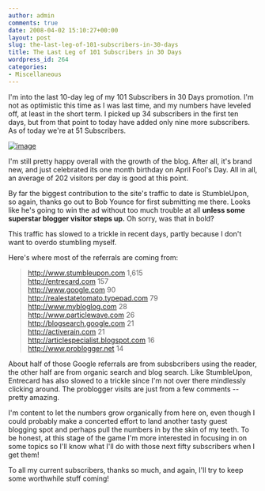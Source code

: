 ```yaml
---
author: admin
comments: true
date: 2008-04-02 15:10:27+00:00
layout: post
slug: the-last-leg-of-101-subscribers-in-30-days
title: The Last Leg of 101 Subscribers in 30 Days
wordpress_id: 264
categories:
- Miscellaneous
---
```


I'm into the last 10-day leg of my 101 Subscribers in 30 Days promotion. I'm not as optimistic this time as I was last time, and my numbers have leveled off, at least in the short term. I picked up 34 subscribers in the first ten days, but from that point to today have added only nine more subscribers. As of today we're at 51 Subscribers.

 

[![image](http://www.particlewave.com/internet-marketing/wp-content/uploads/2008/04/image-thumb.png)](http://www.particlewave.com/internet-marketing/wp-content/uploads/2008/04/image.png)

 

I'm still pretty happy overall with the growth of the blog. After all, it's brand new, and just celebrated its one month birthday on April Fool's Day. All in all, an average of 202 visitors per day is good at this point.

 

By far the biggest contribution to the site's traffic to date is StumbleUpon, so again, thanks go out to Bob Younce for first submitting me there. Looks like he's going to win the ad without too much trouble at all **unless some superstar blogger visitor steps up.** Oh sorry, was that in bold?      
     
This traffic has slowed to a trickle in recent days, partly because I don't want to overdo stumbling myself.

 

Here's where most of the referrals are coming from:

 

>   
> 
> http://www.stumbleupon.com 1,615        
http://entrecard.com 157         
http://www.google.com 90         
http://realestatetomato.typepad.com 79         
http://www.mybloglog.com 28         
http://www.particlewave.com 26         
http://blogsearch.google.com 21         
http://activerain.com 21         
http://articlespecialist.blogspot.com 16         
http://www.problogger.net 14

 

About half of those Google referrals are from subsbcribers using the reader, the other half are from organic search and blog search. Like StumbleUpon, Entrecard has also slowed to a trickle since I'm not over there mindlessly clicking around. The problogger visits are just from a few comments -- pretty amazing.

 

I'm content to let the numbers grow organically from here on, even though I could probably make a concerted effort to land another tasty guest blogging spot and perhaps pull the numbers in by the skin of my teeth. To be honest, at this stage of the game I'm more interested in focusing in on some topics so I'll know what I'll do with those next fifty subscribers when I get them!

 

To all my current subscribers, thanks so much, and again, I'll try to keep some worthwhile stuff coming!
